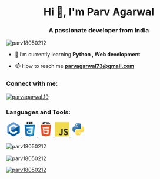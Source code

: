 <h1 align="center">Hi 👋, I'm Parv Agarwal</h1>
<h3 align="center">A passionate  developer from India</h3>

<p align="left"> <img src="https://komarev.com/ghpvc/?username=parv18050212&label=Profile%20views&color=0e75b6&style=flat" alt="parv18050212" /> </p>



- 🌱 I’m currently learning **Python , Web development**

- 📫 How to reach me **parvagarwal73@gmail.com**

<h3 align="left">Connect with me:</h3>
<p align="left">
<a href="https://instagram.com/parvagarwal.19" target="blank"><img align="center" src="https://raw.githubusercontent.com/rahuldkjain/github-profile-readme-generator/master/src/images/icons/Social/instagram.svg" alt="parvagarwal.19" height="30" width="40" /></a>
</p>

<h3 align="left">Languages and Tools:</h3>
<p align="left"> <a href="https://www.cprogramming.com/" target="_blank" rel="noreferrer"> <img src="https://raw.githubusercontent.com/devicons/devicon/master/icons/c/c-original.svg" alt="c" width="40" height="40"/> </a> <a href="https://www.w3schools.com/css/" target="_blank" rel="noreferrer"> <img src="https://raw.githubusercontent.com/devicons/devicon/master/icons/css3/css3-original-wordmark.svg" alt="css3" width="40" height="40"/> </a> <a href="https://www.w3.org/html/" target="_blank" rel="noreferrer"> <img src="https://raw.githubusercontent.com/devicons/devicon/master/icons/html5/html5-original-wordmark.svg" alt="html5" width="40" height="40"/> </a> <a href="https://developer.mozilla.org/en-US/docs/Web/JavaScript" target="_blank" rel="noreferrer"> <img src="https://raw.githubusercontent.com/devicons/devicon/master/icons/javascript/javascript-original.svg" alt="javascript" width="40" height="40"/> </a> <a href="https://www.python.org" target="_blank" rel="noreferrer"> <img src="https://raw.githubusercontent.com/devicons/devicon/master/icons/python/python-original.svg" alt="python" width="40" height="40"/> </a> </p>

<p><img align="center" src="https://github-readme-stats.vercel.app/api/top-langs?username=parv18050212&show_icons=true&locale=en&layout=compact" alt="parv18050212" /></p>

<p><img align="center" src="https://github-readme-streak-stats.herokuapp.com/?user=parv18050212&" alt="parv18050212" /></p>
<p align="left"> <a href="https://github.com/ryo-ma/github-profile-trophy"><img src="https://github-profile-trophy.vercel.app/?username=parv18050212" alt="parv18050212" /></a> </p>
